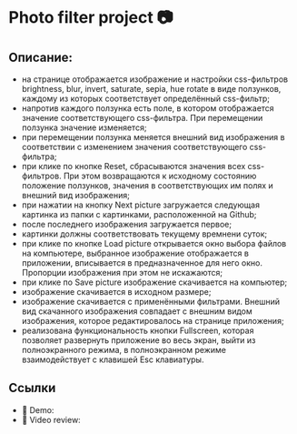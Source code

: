 # Photo filter project 📷

## Описание:
- на странице отображается изображение и настройки css-фильтров brightness, blur, invert, saturate, sepia, hue rotate в виде ползунков, каждому из которых соответствует определённый css-фильтр;
- напротив каждого ползунка есть поле, в котором отображается значение соответствующего css-фильтра. При перемещении ползунка значение изменяется;
- при перемещении ползунка меняется внешний вид изображения в соответствии с изменением значения соответствующего css-фильтра;
- при клике по кнопке Reset, сбрасываются значения всех css-фильтров. При этом возвращаются к исходному состоянию положение ползунков, значения в соответствующих им полях и внешний вид изображения;
- при нажатии на кнопку Next picture загружается следующая картинка из папки с картинками, расположенной на Github;
- после последнего изображения загружается первое;
- картинки должны соответствовать текущему времнени суток;
- при клике по кнопке Load picture открывается окно выбора файлов на компьютере, выбранное изображение отображается в приложении, вписывается в предназначенное для него окно. Пропорции изображения при этом не искажаются;
- при клике по Save picture изображение скачивается на компьютер;
- изображение скачивается в исходном размере;
- изображение скачивается с применёнными фильтрами. Внешний вид скачанного изображения совпадает с внешним видом изображения, которое редактировалось на странице приложения;
- реализована функциональность кнопки Fullscreen, которая позволяет развернуть приложение во весь экран, выйти из полноэкранного режима, в полноэкранном режиме взаимодействует с клавишей Esc клавиатуры.

## Ссылки
- 📌 Demo: 
- 📌 Video review: 
